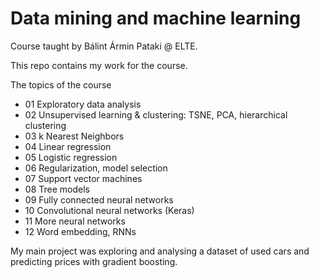 # Data mining and machine learning
Course taught by Bálint Ármin Pataki @ ELTE.

This repo contains my work for the course.

The topics of the course
* 01 Exploratory data analysis
* 02 Unsupervised learning & clustering: TSNE, PCA, hierarchical clustering
* 03 k Nearest Neighbors
* 04 Linear regression 
* 05 Logistic regression 
* 06 Regularization, model selection 
* 07 Support vector machines
* 08 Tree models 
* 09 Fully connected neural networks
* 10 Convolutional neural networks (Keras)
* 11 More neural networks 
* 12 Word embedding, RNNs 

My main project was exploring and analysing a dataset of used cars and predicting prices with gradient boosting.
